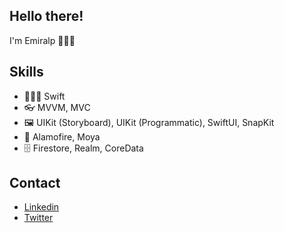 ## Hello there!
I'm Emiralp 🙋🏻‍♂️

## Skills
- 👨🏻‍💻 Swift
- 👓 MVVM, MVC
- 🖼️ UIKit (Storyboard), UIKit (Programmatic), SwiftUI, SnapKit
- 🔗 Alamofire, Moya
- 🗄️ Firestore, Realm, CoreData

## Contact
- [Linkedin](https://www.linkedin.com/in/emiralp-duman/)
- [Twitter](https://twitter.com/emiralpduman)
